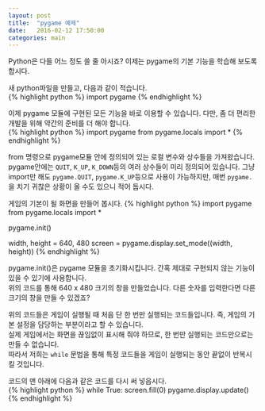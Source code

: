 ```yaml
---
layout: post
title:  "pygame 예제"
date:   2016-02-12 17:50:00
categories: main
---
```


Python은 다들 어느 정도 쓸 줄 아시죠? 이제는 pygame의 기본 기능을 학습해 보도록
합시다.

새 python파일을 만들고, 다음과 같이 적습니다.  
{% highlight python %}
import pygame
{% endhighlight %}

이제 pygame 모듈에 구현된 모든 기능을 바로 이용할 수 있습니다.
다만, 좀 더 편리한 개발을 위해 약간의 준비를 더 해야 합니다.  
{% highlight python %}
import pygame
from pygame.locals import *
{% endhighlight %}


from 명령으로 pygame모듈 안에 정의되어 있는 로컬 변수와 상수들을 가져왔습니다. pygame안에는 `QUIT`, `K_UP`, `K_DOWN`등의 여러 상수들이 미리 정의되어 있습니다.
그냥 import만 해도 `pygame.QUIT`, `pygame.K_UP`등으로 사용이 가능하지만, 매번 `pygame.`을 치기 귀찮은 상황이 올 수도 있으니 적어 둡시다.

게임의 기본이 될 화면을 만들어 봅시다.
{% highlight python %}
import pygame
from pygame.locals import *

pygame.init()

width, height = 640, 480
screen = pygame.display.set_mode((width, height))
{% endhighlight %}

pygame.init()은 pygame 모듈을 초기화시킵니다. 간혹 제대로 구현되지 않는 기능이 있을 수 있기에 사용합니다.  
위의 코드를 통해 640 x 480 크기의 창을 만들었습니다. 다른 숫자를 입력한다면 다른 크기의 창을 만들 수 있겠죠?

위의 코드들은 게임이 실행될 때 처음 단 한 번만 실행되는 코드들입니다. 즉, 게임의 기본 설정을 담당하는 부분이라고 할 수 있습니다.  
실제 게임에서는 화면을 끊임없이 표시해 줘야 하므로, 한 번만 실행되는 코드만으로는 만들 수 없습니다.  
따라서 저희는 `while` 문법을 통해 특정 코드들을 게임이 실행되는 동안 끝없이 반복시킬 것입니다.

코드의 맨 아래에 다음과 같은 코드를 다시 써 넣읍시다.  
{% highlight python %}
while True:
    screen.fill(0)
    pygame.display.update()
{% endhighlight %}
